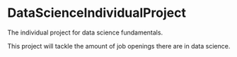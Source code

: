 # DataScienceIndividualProject
The individual project for data science fundamentals.

This project will tackle the amount of job openings there are in data science.
